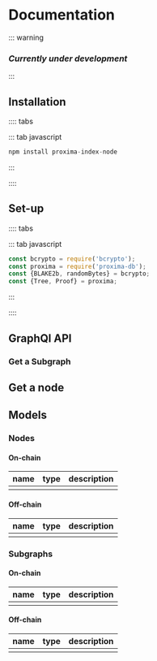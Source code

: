 # Documentation

::: warning
### *Currently under development*
:::


## Installation


:::: tabs

::: tab javascript
``` javascript
npm install proxima-index-node
```
:::

::::


## Set-up
:::: tabs

::: tab javascript
``` javascript
const bcrypto = require('bcrypto');
const proxima = require('proxima-db');
const {BLAKE2b, randomBytes} = bcrypto;
const {Tree, Proof} = proxima;

```
:::


::::

## GraphQl API

### Get a Subgraph


## Get a node


## Models

### Nodes

#### On-chain
| name | type | description  |
|------| -----| -----------  |
|      |      |              |


#### Off-chain
| name | type | description  |
|------| -----| -----------  |
|      |      |              |

### Subgraphs

#### On-chain
| name | type | description  |
|------| -----| -----------  |
|      |      |              |


#### Off-chain
| name | type | description  |
|------| -----| -----------  |
|      |      |              |
